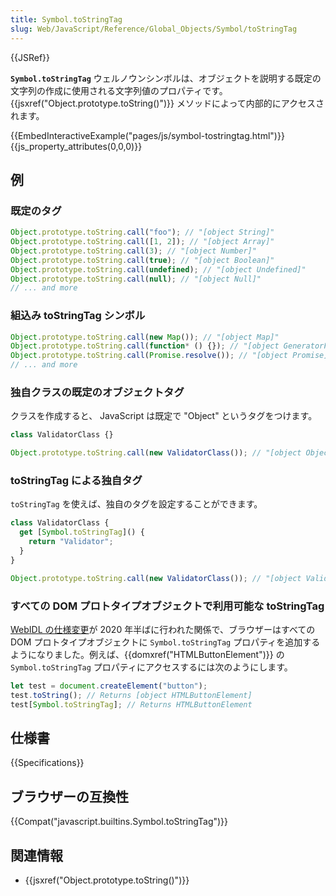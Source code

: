```yaml
---
title: Symbol.toStringTag
slug: Web/JavaScript/Reference/Global_Objects/Symbol/toStringTag
---
```


{{JSRef}}

**`Symbol.toStringTag`** ウェルノウンシンボルは、オブジェクトを説明する既定の文字列の作成に使用される文字列値のプロパティです。 {{jsxref("Object.prototype.toString()")}} メソッドによって内部的にアクセスされます。

{{EmbedInteractiveExample("pages/js/symbol-tostringtag.html")}}{{js_property_attributes(0,0,0)}}

## 例

### 既定のタグ

```js
Object.prototype.toString.call("foo"); // "[object String]"
Object.prototype.toString.call([1, 2]); // "[object Array]"
Object.prototype.toString.call(3); // "[object Number]"
Object.prototype.toString.call(true); // "[object Boolean]"
Object.prototype.toString.call(undefined); // "[object Undefined]"
Object.prototype.toString.call(null); // "[object Null]"
// ... and more
```

### 組込み toStringTag シンボル

```js
Object.prototype.toString.call(new Map()); // "[object Map]"
Object.prototype.toString.call(function* () {}); // "[object GeneratorFunction]"
Object.prototype.toString.call(Promise.resolve()); // "[object Promise]"
// ... and more
```

### 独自クラスの既定のオブジェクトタグ

クラスを作成すると、 JavaScript は既定で "Object" というタグをつけます。

```js
class ValidatorClass {}

Object.prototype.toString.call(new ValidatorClass()); // "[object Object]"
```

### toStringTag による独自タグ

`toStringTag` を使えば、独自のタグを設定することができます。

```js
class ValidatorClass {
  get [Symbol.toStringTag]() {
    return "Validator";
  }
}

Object.prototype.toString.call(new ValidatorClass()); // "[object Validator]"
```

### すべての DOM プロトタイプオブジェクトで利用可能な toStringTag

[WebIDL の仕様変更](https://github.com/whatwg/webidl/pull/357)が 2020 年半ばに行われた関係で、ブラウザーはすべての DOM プロトタイプオブジェクトに `Symbol.toStringTag` プロパティを追加するようになりました。例えば、{{domxref("HTMLButtonElement")}} の `Symbol.toStringTag` プロパティにアクセスするには次のようにします。

```js
let test = document.createElement("button");
test.toString(); // Returns [object HTMLButtonElement]
test[Symbol.toStringTag]; // Returns HTMLButtonElement
```

## 仕様書

{{Specifications}}

## ブラウザーの互換性

{{Compat("javascript.builtins.Symbol.toStringTag")}}

## 関連情報

- {{jsxref("Object.prototype.toString()")}}
